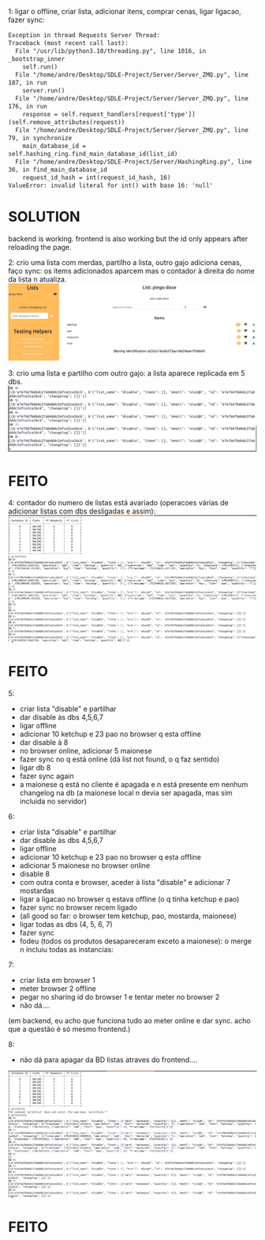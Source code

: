 1: ligar o offline, criar lista, adicionar itens, comprar cenas, ligar ligacao, fazer sync: 
```
Exception in thread Requests Server Thread:
Traceback (most recent call last):
  File "/usr/lib/python3.10/threading.py", line 1016, in _bootstrap_inner
    self.run()
  File "/home/andre/Desktop/SDLE-Project/Server/Server_ZMQ.py", line 187, in run
    server.run()
  File "/home/andre/Desktop/SDLE-Project/Server/Server_ZMQ.py", line 176, in run
    response = self.request_handlers[request['type']](self.remove_attributes(request))
  File "/home/andre/Desktop/SDLE-Project/Server/Server_ZMQ.py", line 79, in synchronize
    main_database_id = self.hashing_ring.find_main_database_id(list_id)
  File "/home/andre/Desktop/SDLE-Project/Server/HashingRing.py", line 36, in find_main_database_id
    request_id_hash = int(request_id_hash, 16)
ValueError: invalid literal for int() with base 16: 'null'
```

# SOLUTION

backend is working. frontend is also working but the id only appears after reloading the page.


2: crio uma lista com merdas, partilho a lista, outro gajo adiciona cenas, faço sync: os items adicionados aparcem mas o contador à direita do nome da lista n atualiza.
![img](bug_counter.png)

3: crio uma lista e partilho com outro gajo: a lista aparece replicada em 5 dbs.
![img](bug_replication.png)

# FEITO

4: contador do numero de listas está avariado (operacoes várias de adicionar listas com dbs desligadas e assim):
![img](bug_list.png)

# FEITO

5:
- criar lista "disable" e partilhar
- dar disable às dbs 4,5,6,7
- ligar offline
- adicionar 10 ketchup e 23 pao no browser q esta offline
- dar disable à 8
- no browser online, adicionar 5 maionese
- fazer sync no q está online (dá list not found, o q faz sentido)
- ligar db 8
- fazer sync again
- a maionese q está no cliente é apagada e n está presente em nenhum changelog na db (a maionese local n devia ser apagada, mas sim incluida no servidor)

6:
- criar lista "disable" e partilhar
- dar disable às dbs 4,5,6,7
- ligar offline
- adicionar 10 ketchup e 23 pao no browser q esta offline
- adicionar 5 maionese no browser online
- disable 8
- com outra conta e browser, aceder à lista "disable" e adicionar 7 mostardas
- ligar a ligacao no browser q estava offline (o q tinha ketchup e pao)
- fazer sync no browser recem ligado
- (all good so far: o browser tem ketchup, pao, mostarda, maionese)
- ligar todas as dbs (4, 5, 6, 7)
- fazer sync
- fodeu (todos os produtos desapareceram exceto a maionese): o merge n incluiu todas as instancias:

7:
- criar lista em browser 1
- meter browser 2 offline
- pegar no sharing id do browser 1 e tentar meter no browser 2
- não dá....

(em backend, eu acho que funciona tudo ao meter online e dar sync. acho que a questão é só mesmo frontend.)

8:
- não dá para apagar da BD listas atraves do frontend....

![img](bug_merge.png)

# FEITO


